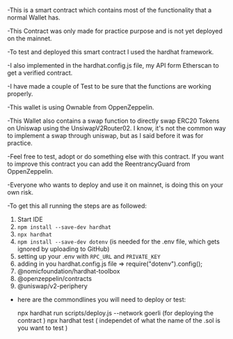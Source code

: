 -This is a smart contract which contains most of the functionality that a normal Wallet has.

-This Contract was only made for practice purpose and is not yet deployed on the mainnet. 

-To test and deployed this smart contract I used the hardhat framework.

-I also implemented in the hardhat.config.js file, my API form Etherscan to get a verified contract.

-I have made a couple of Test to be sure that the functions are working properly.

-This wallet is using Ownable from OppenZeppelin.  

-This Wallet also contains a swap function to directly swap ERC20 Tokens on Uniswap using the 
UnsiwapV2Router02. I know, it's not the common way to implement a swap through uniswap, but as I said before 
it was for practice. 

-Feel free to test, adopt or do something else with this contract. If you want to improve this contract you can
add the ReentrancyGuard from OppenZeppelin. 

-Everyone who wants to deploy and use it on mainnet, is doing this on your own risk. 

-To get this all running the steps are as followed:

1. Start IDE
2. `npm install --save-dev hardhat`
3. `npx hardhat`
4. `npm install --save-dev dotenv` (is needed for the .env file, which gets ignored by uploading to GitHub)
5. setting up your .env with `RPC_URL` and `PRIVATE_KEY`
6. adding in you hardhat.config.js file => require("dotenv").config();
7. @nomicfoundation/hardhat-toolbox
8. @openzeppelin/contracts
9. @uniswap/v2-periphery

- here are the commondlines you will need to deploy or test:

  npx hardhat run scripts/deploy.js --network goerli (for deploying the contract )
  npx hardhat test ( independet of what the name of the .sol is you want to test ) 